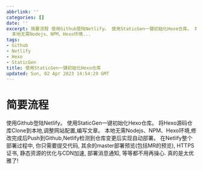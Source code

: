 ```yaml
---
abbrlink: ''
categories: []
date: ''
excerpt: 简要流程 使用Github登陆Netlify。 使用StaticGen一键初始化Hexo仓库。 将Hexo源码仓库Clone到本地,调整网站配置,编写文章。
  本地无需Nodejs、NPM、Hexo环境...
tags:
- Github
- Netlify
- Hexo
- StaticGen
title: 使用StaticGen一键初始化Hexo仓库
updated: Sun, 02 Apr 2023 14:54:29 GMT
---
```

# 简要流程

使用Github登陆Netlify。
使用StaticGen一键初始化Hexo仓库。
将Hexo源码仓库Clone到本地,调整网站配置,编写文章。
本地无需Nodejs、NPM、Hexo环境,修改完成后Push到Github,Netlify检测到仓库变更后实现自动部署。
在Netlify整个部署过程中, 你只需要提交代码, 其余的master部署预览(包括MR的预览), HTTPS证书, 静态资源的优化与CDN加速, 部署消息通知, 等等都不用再操心. 真的是太优雅了!
